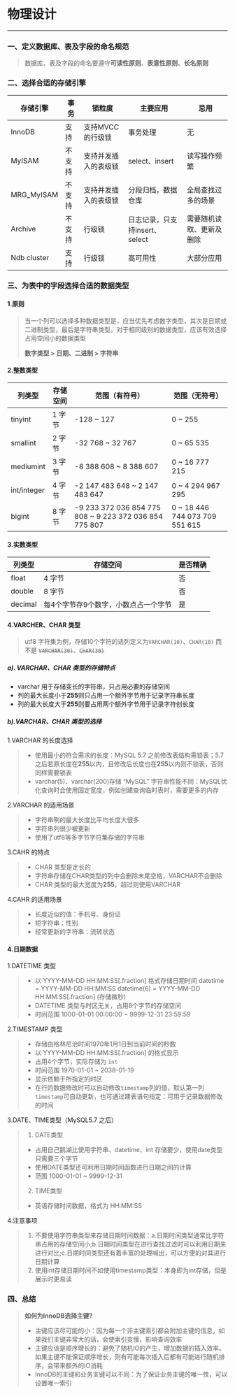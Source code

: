 # 物理设计
---


### 一、定义数据库、表及字段的命名规范

> 数据库、表及字段的命名要遵守**可读性原则**、**表意性原则**、**长名原则**

### 二、选择合适的存储引擎
| 存储引擎 | 事务 | 锁粒度 | 主要应用 | 忌用 |
| ------- | ---- | ------ | ------- | ---- |
| InnoDB | 支持 | 支持MVCC的行级锁 | 事务处理 | 无 |
| MyISAM  | 不支持 | 支持并发插入的表级锁 | select、insert | 读写操作频繁 |
| MRG_MyISAM | 不支持 | 支持并发插入的表级锁 | 分段归档，数据仓库 | 全局查找过多的场景 |
| Archive | 不支持 | 行级锁 | 日志记录，只支持insert、select | 需要随机读取、更新及删除 |
| Ndb cluster | 支持  | 行级锁 | 高可用性 | 大部分应用 |

### 三、为表中的字段选择合适的数据类型
#### 1.原则
> 当一个列可以选择多种数据类型是，应当优先考虑数字类型，其次是日期或二进制类型，最后是字符串类型。对于相同级别的数据类型，应该有效选择占用空间小的数据类型
> 
>  **数字类型  >  日期、二进制  >  字符串**

#### 2.整数类型
| 列类型 | 存储空间 | 范围（有符号）| 范围（无符号）| 
| ------ | ------- | ------------ | ------------ | 
| tinyint | 1 字节  | -128 ~ 127  | 0 ~ 255       | 
| smallint| 2 字节  | -32 768 ~ 32 767 | 0 ~ 65 535 |
| mediumint| 3 字节 | -8 388 608 ~ 8 388 607 | 0 ~ 16 777 215 |
| int/integer| 4 字节 | -2 147 483 648 ~ 2 147 483 647 | 0 ~ 4 294 967 295 |
| bigint | 8 字节 | -9 233 372 036 854 775 808 ~ 9 223 372 036 854 775 807 | 0 ~ 18 446 744 073 709 551 615 |


#### 3.实数类型
| 列类型 | 存储空间 | 是否精确| 
| ------ | ------- | ------ | 
| float  | 4 字节  | 否     |
| double | 8 字节  | 否     |
| decimal| 每4个字节存9个数字，小数点占一个字节 | 是 |

#### 4.VARCHER、CHAR 类型
> utf8 字符集为例，存储10个字符的话列定义为`VARCHAR(10)`、`CHAR(10)` 而不是 ~~`VARCHAR(30)`~~、~~`CHAR(30)`~~

##### a). VARCHAR、CHAR 类型的存储特点
- varchar 用于存储变长的字符串，只占用必要的存储空间
- 列的最大长度小于**255**则只占用一个额外字节用于记录字符串长度
- 列的最大长度大于**255**则要占用两个额外字节用于记录字符创长度

##### b).VARCHAR、CHAR 类型的选择
1.VARCHAR 的长度选择
> - 使用最小的符合需求的长度：MySQL 5.7 之前修改表结构需锁表；5.7之后若原长度在**255**以内，且修改后长度也在**255**以内则不锁表，否则同样需要锁表
> - varchar(5)、varchar(200)存储 “MySQL” 字符串性能不同：MySQL优化查询时会使用固定宽度，例如创建查询临时表时，需要更多的内存

2.VARCHAR 的适用场景
> - 字符串咧的最大长度比平均长度大很多
> - 字符串列很少被更新
> - 使用了utf8等多字节字符集存储的字符串
 
3.CAHR 的特点
> - CHAR 类型是定长的
> - 字符串存储在CHAR类型的列中会删除末尾空格，VARCHAR不会删除
> - CHAR 类型的最大宽度为**255**，超过则使用VARCHAR

4.CAHR 的适用场景
> - 长度近似的值：手机号、身份证
> - 短字符串：性别
> - 经常更新的字符串：流转状态
>

#### 4.日期数据
1.DATETIME 类型
> - 以 YYYY-MM-DD HH:MM:SS[.fraction] 格式存储日期时间
>       datetime = YYYY-MM-DD HH:MM:SS
>       datetime(6) = YYYY-MM-DD HH:MM:SS[.fraction] (存储微秒)
> - DATETIME 类型与时区无关，占用8个字节的存储空间
> - 时间范围 1000-01-01 00:00:00 ~ 9999-12-31 23:59:59

2.TIMESTAMP 类型
> - 存储由格林尼治时间1970年1月1日到当前时间的秒数
> - 以 YYYY-MM-DD HH:MM:SS[.fraction] 的格式显示
> - 占用4个字节，实际存储为 `int`
> - 时间范围 1970-01-01 ~ 2038-01-19
> - 显示依赖于所指定的时区
> - 在行的数据修改时可以自动修改`timestamp`列的值，默认第一列`timestamp`可自动更新，也可通过建表语句指定：可用于记录数据修改的时间

3.DATE、TIME类型（MySQL5.7 之后）
> 1. DATE类型
>   - 占用自己鹅湖比使用字符串、datetime、int 存储要少，使用date类型只需要三个字节
>   - 使用DATE类型还可利用日期时间函数进行日期之间的计算
>   - 范围 1000-01-01 ~ 9999-12-31 
> 2. TIME类型
>   - 英语存储时间数据，格式为 HH:MM:SS

4.注意事项
> 1. 不要使用字符串类型来存储日期时间数据：a.日期时间类型通常比字符串占用的存储空间小;b.日期时间类型在进行查找过滤时可以利用日期来进行对比;c.日期时间类型还有着丰富的处理喊出，可以方便的对其进行日期计算
> 2. 使用int存储日期时间不如使用timestamp类型：本身即为int存储，但是展示时更易读


### 四、总结

> **如何为InnoDB选择主键?**
> - 主键应该尽可能的小：因为每一个非主键索引都会附加主键的信息，如果我们主键非常大的话，会使索引变慢，影响查询效率
> - 主键应该是顺序增长的：避免了随机IO的产生，增加数据的插入效率。如果主键不能保证顺序增长，则有可能每次插入后都有可能进行随机排序，会带来额外的IO消耗
> - InnoDB的主键和业务主键可以不同：为了保证业务主键的唯一性，可以设置唯一索引







